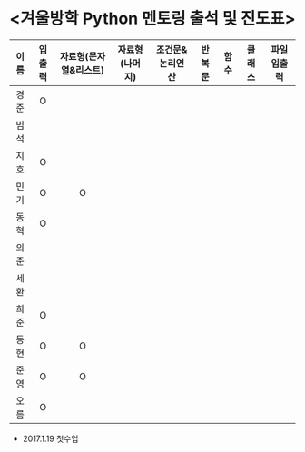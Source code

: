# <겨울방학 Python 멘토링 출석 및 진도표>


| 이름 | 입출력 | 자료형(문자열&리스트) | 자료형(나머지) | 조건문&논리연산 | 반복문 | 함수 | 클래스 | 파일입출력 |
| :---: | :---: | :---: | :---: | :---: | :---: | :---: | :---: | :---: |
| 경준 | O |
| 범석 |
| 지호 | O |
| 민기 | O | O |
| 동혁 | O |
| 의준 |
| 세환 |
| 희준 | O |
| 동현 | O | O |
| 준영 | O | O |
| 오름 | O |

- 2017.1.19 첫수업
